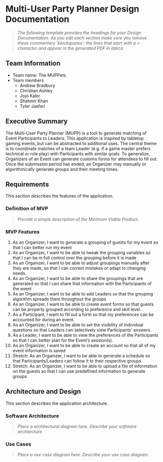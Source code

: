 
# Multi-User Party Planner Design Documentation

> _The following template provides the headings for your Design
> Documentation.  As you edit each section make sure you remove these
> commentary 'blockquotes'; the lines that start with a > character
> and appear in the generated PDF in italics._

## Team Information
* Team name: The MUPPets
* Team members
  * Andrew Bradbury
  * Christian Ashley
  * Jojo Kaler
  * Shahmir Khan
  * Tyler Jaafari

## Executive Summary

The Multi-User Party Planner (MUPP) is a tool to generate matching of Event
Participants to Leaders. This application is inspired by tabletop gaming
events, but can be abstracted to additional uses. The central theme is to
coordinate matches of a team Leader (e.g. if a game master prefers technical
or role play) with Participants with similar goals. To generalize, Organizers
of an Event can generate customs forms for attendees to fill out. Once the
submission period has ended, an Organizer may manually or algorithmically
generate groups and their meeting times.


## Requirements

This section describes the features of the application.

### Definition of MVP
> _Provide a simple description of the Minimum Viable Product._

### MVP Features
1. As an Organizer, I want to generate a grouping of guests for my event so that I can
better run my event
2. As an Organizer, I want to be able to tweak the grouping variables so that I can be in full
control over the grouping before it is made
3. As an Organizer, I want to be able to adjust groupings manually after they are made, so
that I can correct mistakes or adapt to changing needs.
4. As an Organizer, I want to be able to share the groupings that are generated so that I
can share that information with the Participants of the event
5. As an Organizer, I want to be able to add Leaders so that the grouping algorithm
spreads them throughout the groups
6. As an Organizer, I want to be able to create event forms so that guests can be properly
grouped according to preference and skill level.
7. As a Participant, I want to fill out a form so that my preferences can be accounted for
during an event.
8. As an Organizer, I want to be able to set the visibility of individual questions so that
Leaders can selectively view Participants’ answers.
9. As a Leader, I want to be able to view the preferences of the Participants so that I can
better plan for the Event’s session(s).
10. As an Organizer, I want to be able to create an account so that all of my event
information is saved
11. Stretch: As an Organizer, I want to be able to generate a schedule so that
Participants/Leaders can follow it to their respective groups
12. Stretch: As an Organizer, I want to be able to upload a file of information on the guests
so that I can use predefined information to generate groups


## Architecture and Design

This section describes the application architecture.

### Software Architecture
> _Place a architectural diagram here._
> _Describe your software architecture._


### Use Cases
> _Place a use case diagram here._
> _Describe your use case diagram._

